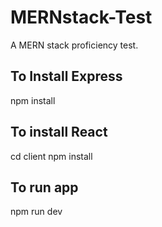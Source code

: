 # MERNstack-Test
A MERN stack proficiency test.

## To Install Express
npm install

## To install React
cd client 
npm install

## To run app
npm run dev
